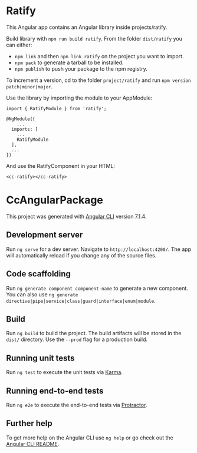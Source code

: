 # Ratify

This Angular app contains an Angular library inside projects/ratify.

Build library with `npm run build ratify`.
From the folder `dist/ratify` you can either:
- `npm link` and then `npm link ratify` on the project you want to import.
- `npm pack` to generate a tarball to be installed.
- `npm publish` to push your package to the npm registry.

To increment a version, cd to the folder `project/ratify` and run `npm version patch|minor|major`.

Use the library by importing the module to your AppModule:
```
import { RatifyModule } from 'ratify';

@NgModule({
    ...
  imports: [
    ...
    RatifyModule
  ],
  ...
})
```

And use the RatifyComponent in your HTML:
```
<cc-ratify></cc-ratify>
```

# CcAngularPackage

This project was generated with [Angular CLI](https://github.com/angular/angular-cli) version 7.1.4.

## Development server

Run `ng serve` for a dev server. Navigate to `http://localhost:4200/`. The app will automatically reload if you change any of the source files.

## Code scaffolding

Run `ng generate component component-name` to generate a new component. You can also use `ng generate directive|pipe|service|class|guard|interface|enum|module`.

## Build

Run `ng build` to build the project. The build artifacts will be stored in the `dist/` directory. Use the `--prod` flag for a production build.

## Running unit tests

Run `ng test` to execute the unit tests via [Karma](https://karma-runner.github.io).

## Running end-to-end tests

Run `ng e2e` to execute the end-to-end tests via [Protractor](http://www.protractortest.org/).

## Further help

To get more help on the Angular CLI use `ng help` or go check out the [Angular CLI README](https://github.com/angular/angular-cli/blob/master/README.md).
